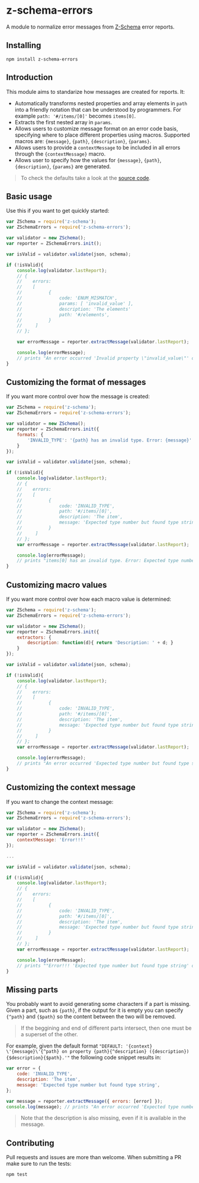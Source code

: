 z-schema-errors
========
A module to normalize error messages from [Z-Schema](https://github.com/zaggino/z-schema) error reports.

Installing
------------
```Shell
npm install z-schema-errors
```

Introduction
----------
This module aims to standarize how messages are created for reports. It:
* Automatically transforms nested properties and array elements in `path` into a friendly notation that can be understood by programmers. For example `path: '#/items/[0]'` becomes `items[0]`.
* Extracts the first nested array in `params`.
* Allows users to customize message format on an error code basis, specifying where to place different properties using macros. Supported macros are: `{message}`, `{path}`, `{description}`, `{params}`.
* Allows users to provide a `contextMessage` to be included in all errors through the `{contextMessage}` macro.
* Allows user to specify how the values for `{message}`, `{path}`, `{description}`, `{params}` are generated.

> To check the defaults take a look at the [source code](https://github.com/dschenkelman/z-schema-errors/blob/master/lib/index.js#L8-L30).

Basic usage
-----------
Use this if you want to get quickly started:
```javascript
var ZSchema = require('z-schema');
var ZSchemaErrors = require('z-schema-errors');

var validator = new ZSchema();
var reporter = ZSchemaErrors.init();

var isValid = validator.validate(json, schema);

if (!isValid){
    console.log(validator.lastReport);
    // {
    //    errors:
    //    [
    //          {
    //              code: 'ENUM_MISMATCH',
    //              params: [ 'invalid_value' ],
    //              description: 'The elements'
    //              path: '#/elements',
    //          }
    //     ]
    // };

    var errorMessage = reporter.extractMessage(validator.lastReport);

    console.log(errorMessage);
    // prints "An error occurred 'Invalid property \"invalid_value\"' on property elements (The elements)."
}
```

Customizing the format of messages
-----------------
If you want more control over how the message is created:
```javascript
var ZSchema = require('z-schema');
var ZSchemaErrors = require('z-schema-errors');

var validator = new ZSchema();
var reporter = ZSchemaErrors.init({
    formats: {
        'INVALID_TYPE': '{path} has an invalid type. Error: {message}'
    }
});

var isValid = validator.validate(json, schema);

if (!isValid){
    console.log(validator.lastReport);
    // {
    //    errors:
    //    [
    //          {
    //              code: 'INVALID_TYPE',
    //              path: '#/items/[0]',
    //              description: 'The item',
    //              message: 'Expected type number but found type string'
    //          }
    //     ]
    // };
    var errorMessage = reporter.extractMessage(validator.lastReport);

    console.log(errorMessage);
    // prints "items[0] has an invalid type. Error: Expected type number but found type string"
}
```

Customizing macro values
-----------------
If you want more control over how each macro value is determined:
```javascript
var ZSchema = require('z-schema');
var ZSchemaErrors = require('z-schema-errors');

var validator = new ZSchema();
var reporter = ZSchemaErrors.init({
    extractors: {
        description: function(d){ return 'Description: ' + d; }
    }
});

var isValid = validator.validate(json, schema);

if (!isValid){
    console.log(validator.lastReport);
    // {
    //    errors:
    //    [
    //          {
    //              code: 'INVALID_TYPE',
    //              path: '#/items/[0]',
    //              description: 'The item',
    //              message: 'Expected type number but found type string'
    //          }
    //     ]
    // };
    var errorMessage = reporter.extractMessage(validator.lastReport);

    console.log(errorMessage);
    // prints "An error occurred 'Expected type number but found type string' on property items[0] Description: The item."
}
```

Customizing the context message
-------------------
If you want to change the context message:
```javascript
var ZSchema = require('z-schema');
var ZSchemaErrors = require('z-schema-errors');

var validator = new ZSchema();
var reporter = ZSchemaErrors.init({
    contextMessage: 'Error!!!'
});

...

var isValid = validator.validate(json, schema);

if (!isValid){
    console.log(validator.lastReport);
    // {
    //    errors:
    //    [
    //          {
    //              code: 'INVALID_TYPE',
    //              path: '#/items/[0]',
    //              description: 'The item',
    //              message: 'Expected type number but found type string'
    //          }
    //     ]
    // };
    var errorMessage = reporter.extractMessage(validator.lastReport);

    console.log(errorMessage);
    // prints ""Error!!! 'Expected type number but found type string' on property items[0] (The item)."
}
```

Missing parts
-------------------
You probably want to avoid generating some characters if a part is missing. Given a part, such as `{path}`, if the output for it is empty you can specify `{^path}` and `{$path}` so the content between the two will be removed.

>If the beggining and end of different parts intersect, then one must be a superset of the other.

For example, given the default format `"DEFAULT: '{context} \'{message}\'{^path} on property {path}{^description} ({description}){$description}{$path}.'"` the following code snippet results in:

```javascript
var error = {
    code: 'INVALID_TYPE',
    description: 'The item',
    message: 'Expected type number but found type string',
};

var message = reporter.extractMessage({ errors: [error] });
console.log(message); // prints "An error occurred 'Expected type number but found type string'."
```

>Note that the description is also missing, even if it is available in the message.

Contributing
---------
Pull requests and issues are more than welcome. When submitting a PR make sure to run the tests:
``` Shell
npm test
```